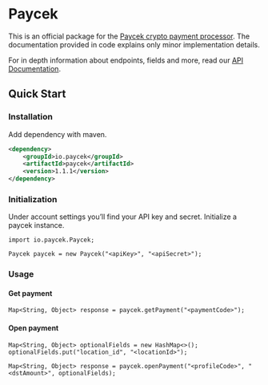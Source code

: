 # Paycek

This is an official package for the [Paycek crypto payment processor](https://paycek.io). The documentation provided in code explains only minor implementation details.

For in depth information about endpoints, fields and more, read our [API Documentation](https://paycek.io/api/docs).

## Quick Start

### Installation

Add dependency with maven.

```xml
<dependency>
    <groupId>io.paycek</groupId>
    <artifactId>paycek</artifactId>
    <version>1.1.1</version>
</dependency>
```

### Initialization

Under account settings you’ll find your API key and secret. Initialize a paycek instance.

```
import io.paycek.Paycek;

Paycek paycek = new Paycek("<apiKey>", "<apiSecret>");
```

### Usage


#### Get payment
```
Map<String, Object> response = paycek.getPayment("<paymentCode>");
```

#### Open payment
```
Map<String, Object> optionalFields = new HashMap<>();
optionalFields.put("location_id", "<locationId>");

Map<String, Object> response = paycek.openPayment("<profileCode>", "<dstAmount>", optionalFields);
```